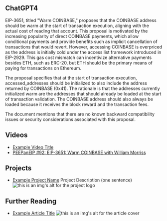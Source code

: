 ## ChatGPT4

EIP-3651, titled "Warm COINBASE," proposes that the COINBASE address should be warm at the start of transaction execution, aligning with the actual cost of reading that account. This proposal is motivated by the increasing popularity of direct COINBASE payments, which allow conditional payments and provide benefits such as implicit cancellation of transactions that would revert. However, accessing COINBASE is overpriced as the address is initially cold under the access list framework introduced in EIP-2929. This gas cost mismatch can incentivize alternative payments besides ETH, such as ERC-20, but ETH should be the primary means of paying for transactions on Ethereum.

The proposal specifies that at the start of transaction execution, accessed_addresses should be initialized to also include the address returned by COINBASE (0x41). The rationale is that the addresses currently initialized warm are the addresses that should already be loaded at the start of transaction validation. The COINBASE address should also always be loaded because it receives the block reward and the transaction fees.

The document mentions that there are no known backward compatibility issues or security considerations associated with this proposal.

## Videos

- [Example Video Title](https://www.youtube.com/watch?v=TDGq4aeevgY)
- [PEEPanEIP #92: EIP-3651: Warm COINBASE with William Morriss](https://www.youtube.com/watch?v=-oEVebccI7I&list=PL4cwHXAawZxqu0PKKyMzG_3BJV_xZTi1F&index=21)

## Projects

- [Example Project Name](https://xxxx.xxx/xxxxx) Project Description (one sentence) ![this is an img's alt for the project logo](https://xxxx.xxx/project-logo.xxx)

## Further Reading

- [Example Article Title](https://xxxx.xxx/xxxxx) ![this is an img's alt for the article cover](https://xxxx.xxx/article-cover.xxx)
